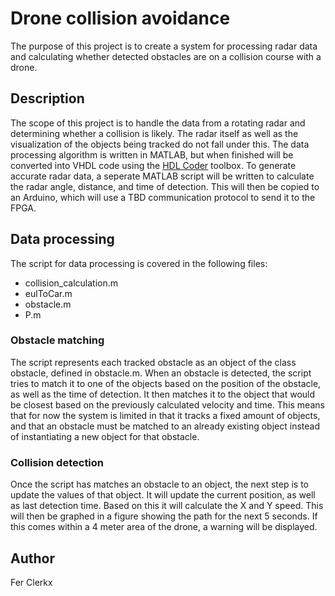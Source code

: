 # Drone collision avoidance

The purpose of this project is to create a system for processing radar data and calculating whether detected obstacles are on a collision course with a drone.

## Description

The scope of this project is to handle the data from a rotating radar and determining whether a collision is likely. The radar itself as well as the visualization of the objects being tracked do not fall under this. The data processing algorithm is written in MATLAB, but when finished will be converted into VHDL code using the [HDL Coder](https://www.mathworks.com/products/hdl-coder.html) toolbox. To generate accurate radar data, a seperate MATLAB script will be written to calculate the radar angle, distance, and time of detection. This will then be copied to an Arduino, which will use a TBD communication protocol to send it to the FPGA.

## Data processing

The script for data processing is covered in the following files:

* collision_calculation.m
* eulToCar.m
* obstacle.m
* P.m

### Obstacle matching

The script represents each tracked obstacle as an object of the class obstacle, defined in obstacle.m. When an obstacle is detected, the script tries to match it to one of the objects based on the position of the obstacle, as well as the time of detection. It then matches it to the object that would be closest based on the previously calculated velocity and time. This means that for now the system is limited in that it tracks a fixed amount of objects, and that an obstacle must be matched to an already existing object instead of instantiating a new object for that obstacle.

### Collision detection

Once the script has matches an obstacle to an object, the next step is to update the values of that object. It will update the current position, as well as last detection time. Based on this it will calculate the X and Y speed. This will then be graphed in a figure showing the path for the next 5 seconds. If this comes within a 4 meter area of the drone, a warning will be displayed.

## Author
Fer Clerkx